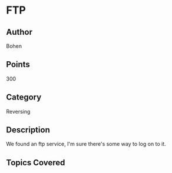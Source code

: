 # FTP

## Author
Bohen
## Points
300
## Category
Reversing
## Description
We found an ftp service, I'm sure there's some way to log on to it.
## Topics Covered

